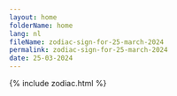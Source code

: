 ```yaml
---
layout: home
folderName: home
lang: nl
fileName: zodiac-sign-for-25-march-2024
permalink: zodiac-sign-for-25-march-2024
date: 25-03-2024
---
```

{% include zodiac.html %}
